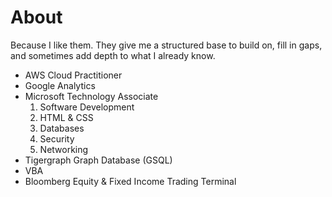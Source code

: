 # About

Because I like them. They give me a structured base to build on, fill in gaps, and sometimes add depth to what I already know.

* AWS Cloud Practitioner
* Google Analytics 
* Microsoft Technology Associate
  1. Software Development
  2. HTML & CSS
  3. Databases
  4. Security
  5. Networking
* Tigergraph Graph Database (GSQL)
* VBA
* Bloomberg Equity & Fixed Income Trading Terminal

